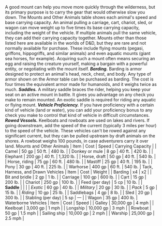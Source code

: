 A good mount can help you move more quickly through the wilderness, but its primary purpose is to carry the gear that would otherwise slow you down. The Mounts and Other Animals table shows each animal's speed and base carrying capacity.
An animal pulling a carriage, cart, chariot, sled, or wagon can move weight up to five times its base carrying capacity, including the weight of the vehicle. If multiple animals pull the same vehicle, they can add their carrying capacity together.
Mounts other than those listed here are available in the worlds of D&D, but they are rare and not normally available for purchase. These include flying mounts (pegasi, griffons, hippogriffs, and similar animals) and even aquatic mounts (giant sea horses, for example). Acquiring such a mount often means securing an egg and raising the creature yourself, making a bargain with a powerful entity, or negotiating with the mount itself.
***Barding.*** Barding is armor designed to protect an animal's head, neck, chest, and body. Any type of armor shown on the Armor table can be purchased as barding. The cost is four times the equivalent armor made for humanoids, and it weighs twice as much.
***Saddles.*** A military saddle braces the rider, helping you keep your seat on an active mount in battle. It gives you advantage on any check you make to remain mounted. An exotic saddle is required for riding any aquatic or flying mount.
***Vehicle Proficiency.*** If you have proficiency with a certain kind of vehicle (land or water), you can add your proficiency bonus to any check you make to control that kind of vehicle in difficult circumstances.
***Rowed Vessels.*** Keelboats and rowboats are used on lakes and rivers. If going downstream, add the speed of the current (typically 3 miles per hour) to the speed of the vehicle. These vehicles can't be rowed against any significant current, but they can be pulled upstream by draft animals on the shores. A rowboat weighs 100 pounds, in case adventurers carry it over land.
Mounts and Other Animals
| Item | Cost | Speed | Carrying Capacity |
| Camel | 50 gp | 50 ft. | 480 lb. |
| Donkey or mule | 8 gp | 40 ft. | 420 lb. |
| Elephant | 200 gp | 40 ft. | 1,320 lb. |
| Horse, draft | 50 gp | 40 ft. | 540 lb. |
| Horse, riding | 75 gp | 60 ft. | 480 lb. |
| Mastiff | 25 gp | 40 ft. | 195 lb. |
| Pony | 30 gp | 40 ft. | 225 lb. |
| Warhorse | 400 gp | 60 ft. | 540 lb. |
Tack, Harness, and Drawn Vehicles
| Item | Cost | Weight |
| Barding | x4 | x2 |
| Bit and bridle | 2 gp | 1 lb. |
| Carriage | 100 gp | 600 lb. |
| Cart | 15 gp | 200 lb. |
| Chariot | 250 gp | 100 lb. |
| Feed (per day) | 5 cp | 10 lb. |
| **Saddle** |  |  |
| *Exotic* | 60 gp | 40 lb. |
| *Military* | 20 gp | 30 lb. |
| *Pack* | 5 gp | 15 lb. |
| *Riding* | 10 gp | 25 lb. |
| Saddlebags | 4 gp | 8 lb. |
| Sled | 20 gp | 300 lb. |
| Stabling (per day) | 5 sp | — |
| Wagon | 35 gp | 400 lb. |
Waterborne Vehicles
| Item | Cost | Speed |
| Galley | 30,000 gp | 4 mph |
| Keelboat | 3,000 gp | 1 mph |
| Longship | 10,000 gp | 3 mph |
| Rowboat | 50 gp | 1.5 mph |
| Sailing ship | 10,000 gp | 2 mph |
| Warship | 25,000 gp | 2.5 mph |
